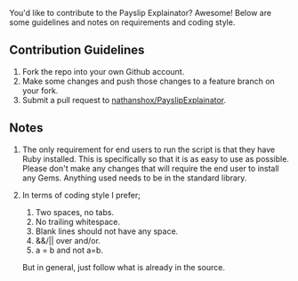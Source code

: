 You'd like to contribute to the Payslip Explainator? Awesome! Below are some guidelines and notes on requirements and coding style.

## Contribution Guidelines

1. Fork the repo into your own Github account.
2. Make some changes and push those changes to a feature branch on your fork.
3. Submit a pull request to [nathanshox/PayslipExplainator](https://github.com/nathanshox/PayslipExplainator).

## Notes

1. The only requirement for end users to run the script is that they have Ruby installed. This is specifically so that it is as easy to use as possible. Please don't make any changes that will require the end user to install any Gems. Anything used needs to be in the standard library.

1. In terms of coding style I prefer;
    1. Two spaces, no tabs.
    1. No trailing whitespace.
    1. Blank lines should not have any space.
    1. &&/|| over and/or.
    1. a = b and not a=b.

   But in general, just follow what is already in the source.